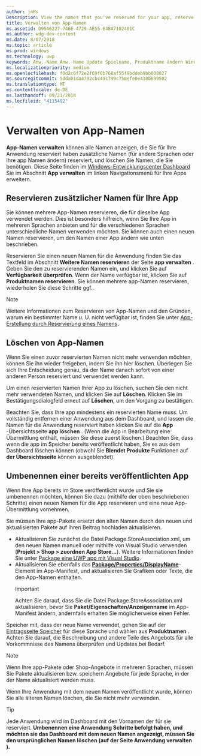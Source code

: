 ```yaml
---
author: jnHs
Description: View the names that you've reserved for your app, reserve additional names (for other languages or to change your app's name), and delete reserved names that you don't need anymore.
title: Verwalten von App-Namen
ms.assetid: D95A6227-746E-4729-AE55-648A7102401C
ms.author: wdg-dev-content
ms.date: 8/07/2018
ms.topic: article
ms.prod: windows
ms.technology: uwp
keywords: Anw.-Name Anw.-Name Update Spielname, Produktname ändern Windows 10 Uwp, app-Namen
ms.localizationpriority: medium
ms.openlocfilehash: f0d2c6f72e2f69f0b768af55f9bddeb9bb008027
ms.sourcegitcommit: 5dda01da4702cbc49c799c750efe0e430b699502
ms.translationtype: MT
ms.contentlocale: de-DE
ms.lasthandoff: 09/21/2018
ms.locfileid: "4115492"
---
```

# <a name="manage-app-names"></a>Verwalten von App-Namen

**App-Namen verwalten** können alle Namen anzeigen, die Sie für Ihre Anwendung reserviert haben zusätzliche Namen (für andere Sprachen oder Ihre app Namen ändern) reserviert, und löschen Sie Namen, die Sie benötigen. Diese Seite finden im [Windows-Entwicklungscenter Dashboard](https://partner.microsoft.com/dashboard) Sie im Abschnitt **App verwalten** im linken Navigationsmenü für Ihre Apps erweitern.


## <a name="reserve-additional-names-for-your-app"></a>Reservieren zusätzlicher Namen für Ihre App

Sie können mehrere App-Namen reservieren, die für dieselbe App verwendet werden. Dies ist besonders hilfreich, wenn Sie Ihre App in mehreren Sprachen anbieten und für die verschiedenen Sprachen unterschiedliche Namen verwenden möchten. Sie können auch einen neuen Namen reservieren, um den Namen einer App ändern wie unten beschrieben.

Reservieren Sie einen neuen Namen für die Anwendung finden Sie das Textfeld im Abschnitt **Weitere Namen reservieren** der Seite **app verwalten** . Geben Sie den zu reservierenden Namen ein, und klicken Sie auf **Verfügbarkeit überprüfen**. Wenn der Name verfügbar ist, klicken Sie auf **Produktnamen reservieren**. Sie können mehrere app-Namen reservieren, wiederholen Sie diese Schritte ggf..

> [!NOTE]
> Weitere Informationen zum Reservieren von App-Namen und den Gründen, warum ein bestimmter Name u. U. nicht verfügbar ist, finden Sie unter [App-Erstellung durch Reservierung eines Namens](create-your-app-by-reserving-a-name.md).


## <a name="delete-app-names"></a>Löschen von App-Namen

Wenn Sie einen zuvor reservierten Namen nicht mehr verwenden möchten, können Sie ihn wieder freigeben, indem Sie ihn hier löschen. Überlegen Sie sich Ihre Entscheidung genau, da der Name danach sofort von einer anderen Person reserviert und verwendet werden kann.

Um einen reservierten Namen Ihrer App zu löschen, suchen Sie den nicht mehr verwendeten Namen, und klicken Sie auf **Löschen**. Klicken Sie im Bestätigungsdialogfeld erneut auf **Löschen**, um den Vorgang zu bestätigen.

Beachten Sie, dass Ihre app mindestens ein reservierten Name muss. Um vollständig entfernen einer Anwendung aus dem Dashboard, und lassen die Namen für die Anwendung reserviert haben klicken Sie auf die **App** -Übersichtsseite **app löschen** . (Wenn die App in Bearbeitung eine Übermittlung enthält, müssen Sie diese zuerst löschen.) Beachten Sie, dass wenn die app im Speicher bereits veröffentlicht haben, Sie es aus dem Dashboard löschen können (obwohl Sie **Blendet Produkte** Funktionen auf **der Übersichtsseite** können ausgeblendet). 


## <a name="rename-an-app-that-has-already-been-published"></a>Umbenennen einer bereits veröffentlichten App

Wenn Ihre App bereits im Store veröffentlicht wurde und Sie sie umbenennen möchten, können Sie dazu (mithilfe der oben beschriebenen Schritte) einen neuen Namen für die App reservieren und eine neue App-Übermittlung vornehmen. 

Sie müssen Ihre app-Pakete ersetzt den alten Namen durch den neuen und aktualisierten Pakete auf Ihren Beitrag hochladen aktualisieren.
- Aktualisieren Sie zunächst die Datei Package.StoreAssociation.xml, um den neuen Namen manuell oder mithilfe von Visual Studio verwenden (**Projekt > Shop > zuordnen App Store...**). Weitere Informationen finden Sie unter [Package eine UWP app mit Visual Studio](../packaging/packaging-uwp-apps.md).
- Aktualisieren Sie ebenfalls das [**Package/Properties/DisplayName**](https://docs.microsoft.com/uwp/schemas/appxpackage/uapmanifestschema/element-displayname)-Element im App-Manifest, und aktualisieren Sie Grafiken oder Texte, die den App-Namen enthalten. 
  > [!IMPORTANT]
  > Achten Sie darauf, dass Sie die Datei Package.StoreAssociation.xml aktualisieren, bevor Sie **Paket/Eigenschaften/Anzeigenname** im App-Manifest ändern, andernfalls erhalten Sie möglicherweise einen Fehler.

Speicher mit, dass der neue Name verwendet, gehen Sie auf der [Eintragsseite Speicher](create-app-store-listings.md) für diese Sprache und wählen aus **Produktnamen** . Achten Sie darauf, die Beschreibung und andere Teile des Angebots für alle Vorkommnisse des Namens überprüfen und Updates bei Bedarf.

> [!NOTE]
> Wenn Ihre app-Pakete oder Shop-Angebote in mehreren Sprachen, müssen Sie Pakete aktualisieren bzw. speichern Angebote für jede Sprache, in der der Name aktualisiert werden muss.

Wenn Ihre Anwendung mit dem neuen Namen veröffentlicht wurde, können Sie alle älteren Namen löschen, die Sie nicht mehr verwenden.

> [!TIP]
> Jede Anwendung wird im Dashboard mit den Vornamen der für sie reserviert. **Umbenennen eine Anwendung Schritte befolgt haben, und möchten sie das Dashboard mit dem neuen Namen angezeigt, müssen Sie den ursprünglichen Namen löschen (auf der Seite **Anwendung verwalten** ).** 

 

 




